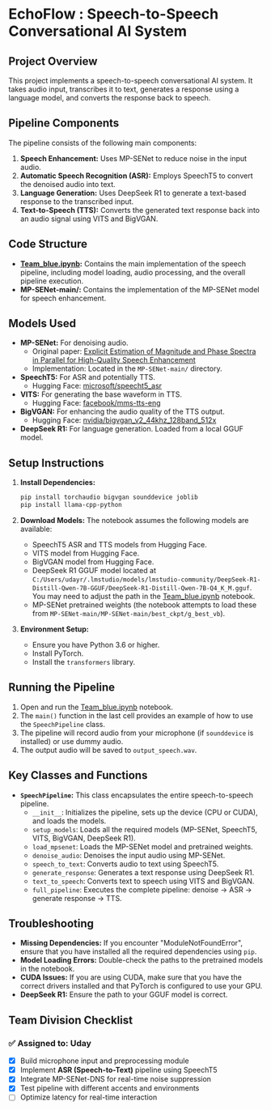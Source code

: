 # EchoFlow : Speech-to-Speech Conversational AI System

## Project Overview

This project implements a speech-to-speech conversational AI system. It takes audio input, transcribes it to text, generates a response using a language model, and converts the response back to speech.

## Pipeline Components

The pipeline consists of the following main components:

1.  **Speech Enhancement:** Uses MP-SENet to reduce noise in the input audio.
2.  **Automatic Speech Recognition (ASR):** Employs SpeechT5 to convert the denoised audio into text.
3.  **Language Generation:** Uses DeepSeek R1 to generate a text-based response to the transcribed input.
4.  **Text-to-Speech (TTS):** Converts the generated text response back into an audio signal using VITS and BigVGAN.

## Code Structure

*   **[Team_blue.ipynb](Team_blue.ipynb):** Contains the main implementation of the speech pipeline, including model loading, audio processing, and the overall pipeline execution.
*   **MP-SENet-main/:** Contains the implementation of the MP-SENet model for speech enhancement.

## Models Used

*   **MP-SENet:** For denoising audio.
    *   Original paper: [Explicit Estimation of Magnitude and Phase Spectra in Parallel for High-Quality Speech Enhancement](https://arxiv.org/abs/2305.13686)
    *   Implementation: Located in the `MP-SENet-main/` directory.
*   **SpeechT5:** For ASR and potentially TTS.
    *   Hugging Face: [microsoft/speecht5\_asr](https://huggingface.co/microsoft/speecht5_asr)
*   **VITS:** For generating the base waveform in TTS.
    *   Hugging Face: [facebook/mms-tts-eng](https://huggingface.co/facebook/mms-tts-eng)
*   **BigVGAN:** For enhancing the audio quality of the TTS output.
    *   Hugging Face: [nvidia/bigvgan\_v2\_44khz\_128band\_512x](https://huggingface.co/nvidia/bigvgan_v2_44khz_128band_512x)
*   **DeepSeek R1:** For language generation. Loaded from a local GGUF model.

## Setup Instructions

1.  **Install Dependencies:**

    ```bash
    pip install torchaudio bigvgan sounddevice joblib
    pip install llama-cpp-python
    ```

2.  **Download Models:** The notebook assumes the following models are available:

    *   SpeechT5 ASR and TTS models from Hugging Face.
    *   VITS model from Hugging Face.
    *   BigVGAN model from Hugging Face.
    *   DeepSeek R1 GGUF model located at `C:/Users/udayr/.lmstudio/models/lmstudio-community/DeepSeek-R1-Distill-Qwen-7B-GGUF/DeepSeek-R1-Distill-Qwen-7B-Q4_K_M.gguf`.  You may need to adjust the path in the [Team_blue.ipynb](Team_blue.ipynb) notebook.
    *   MP-SENet pretrained weights (the notebook attempts to load these from `MP-SENet-main/MP-SENet-main/best_ckpt/g_best_vb`).

3.  **Environment Setup:**

    *   Ensure you have Python 3.6 or higher.
    *   Install PyTorch.
    *   Install the `transformers` library.

## Running the Pipeline

1.  Open and run the [Team_blue.ipynb](Team_blue.ipynb) notebook.
2.  The `main()` function in the last cell provides an example of how to use the `SpeechPipeline` class.
3.  The pipeline will record audio from your microphone (if `sounddevice` is installed) or use dummy audio.
4.  The output audio will be saved to `output_speech.wav`.

## Key Classes and Functions

*   **`SpeechPipeline`:** This class encapsulates the entire speech-to-speech pipeline.
    *   `__init__`: Initializes the pipeline, sets up the device (CPU or CUDA), and loads the models.
    *   `setup_models`: Loads all the required models (MP-SENet, SpeechT5, VITS, BigVGAN, DeepSeek R1).
    *   `load_mpsenet`: Loads the MP-SENet model and pretrained weights.
    *   `denoise_audio`: Denoises the input audio using MP-SENet.
    *   `speech_to_text`: Converts audio to text using SpeechT5.
    *   `generate_response`: Generates a text response using DeepSeek R1.
    *   `text_to_speech`: Converts text to speech using VITS and BigVGAN.
    *   `full_pipeline`: Executes the complete pipeline: denoise -> ASR -> generate response -> TTS.

## Troubleshooting

*   **Missing Dependencies:** If you encounter "ModuleNotFoundError", ensure that you have installed all the required dependencies using `pip`.
*   **Model Loading Errors:** Double-check the paths to the pretrained models in the notebook.
*   **CUDA Issues:** If you are using CUDA, make sure that you have the correct drivers installed and that PyTorch is configured to use your GPU.
*   **DeepSeek R1:** Ensure the path to your GGUF model is correct.

## Team Division Checklist

### ✅ Assigned to: Uday

*   [x] Build microphone input and preprocessing module
*   [x] Implement **ASR (Speech-to-Text)** pipeline using SpeechT5
*   [x] Integrate MP-SENet-DNS for real-time noise suppression
*   [x] Test pipeline with different accents and environments
*   [ ] Optimize latency for real-time interaction
